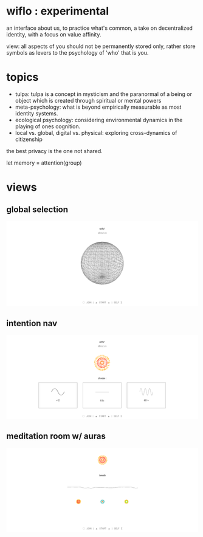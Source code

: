 # wiflo : experimental

an interface about us, to practice what's common, a take on decentralized identity, with a focus on value affinity.

view: all aspects of you should not be permanently stored only, rather store symbols as levers to the psychology of 'who' that is you.

# topics
- tulpa: tulpa is a concept in mysticism and the paranormal of a being or object which is created through spiritual or mental powers
- meta-psychology: what is beyond empirically measurable as most identity systems.
- ecological psychology: considering environmental dynamics in the playing of ones cognition.
- local vs. global, digital vs. physical: exploring cross-dynamics of citizenship

the best privacy is the one not shared.

let memory = attention(group)

# views
## global selection
![global](./global.png)

## intention nav
![nav](./nav.png)

## meditation room w/ auras
![room](./room.png)